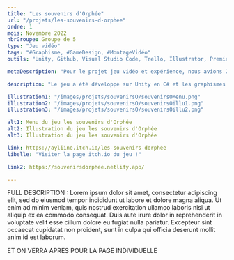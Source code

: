 ```yaml
---
title: "Les souvenirs d'Orphée"
url: "/projets/les-souvenirs-d-orphee"
ordre: 1
mois: Novembre 2022
nbrGroupe: Groupe de 5
type: "Jeu vidéo"
tags: "#Graphisme, #GameDesign, #MontageVidéo"
outils: "Unity, Github, Visual Studio Code, Trello, Illustrator, Premiere Pro, Figma"

metaDescription: "Pour le projet jeu vidéo et expérience, nous avions 2 semaines pour créer un jeu vidéo sur Unity. Une semaine de conception durant laquelle nous avons imaginé une histoire, des personnages et des niveaux de jeu, et une semaine de réalisation pour la phase de création des designs et de développement."

description: "Le jeu a été développé sur Unity en C# et les graphismes ont été dessinés sur Illustrator. Durant ce projet j'ai fait partie du pôle design où j'ai dessiné des personnages et des décors, j'ai également fait le montage du making-of de ces deux semaines de travail intense."

illustration1: "/images/projets/souvenirsO/souvenirsOMenu.png"
illustration2: "/images/projets/souvenirsO/souvenirsOillu1.png"
illustration3: "/images/projets/souvenirsO/souvenirsOillu2.png"

alt1: Menu du jeu les souvenirs d'Orphée
alt2: Illustration du jeu les souvenirs d'Orphée
alt3: Illustration du jeu les souvenirs d'Orphée

link: https://ayliine.itch.io/les-souvenirs-dorphee
libelle: "Visiter la page itch.io du jeu !"

link2: https://souvenirsdorphee.netlify.app/

---
```


FULL DESCRIPTION : Lorem ipsum dolor sit amet, consectetur adipiscing elit, sed do eiusmod tempor incididunt ut labore et dolore magna aliqua. Ut enim ad minim veniam, quis nostrud exercitation ullamco laboris nisi ut aliquip ex ea commodo consequat. Duis aute irure dolor in reprehenderit in voluptate velit esse cillum dolore eu fugiat nulla pariatur. Excepteur sint occaecat cupidatat non proident, sunt in culpa qui officia deserunt mollit anim id est laborum.


ET ON VERRA APRES POUR LA PAGE INDIVIDUELLE
